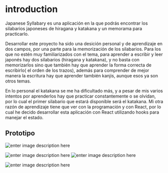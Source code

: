 
# introduction

Japanese Syllabary es una aplicación en la que podrás encontrar los silabarios japoneses de hiragana y katakana y un memorama para practicarlo.

Desarrollar este proyecto ha sido una desición personal y de aprendizaje en dos campos, por una parte para la memorización de los silabarios. Para los que no estén muy familiarizados con el tema, para aprender a escribir y leer japonés hay dos silabarios (hiragana y katakana), y no basta con memorizarlos sino que también hay que aprender la forma correcta de escribirlo( el orden de los trazos), además para comprender de mejor manera la escritura hay que aprender también kanjis, aunque esos ya son otros temas. 

En lo personal el katakana se me ha dificultado más, y a pesar de mis varios intentos por aprenderlos hay que practicar constantemente o se olvidan, por lo cual el primer silabario que estará disponible será el katakana. 
Mi otra razón de aprendizaje tiene que ver con la programación y con React, por lo cual he decido desarrollar esta aplicación con React utilizando hooks para manejar el estado. 

## Prototipo 


![enter image description here](https://i.postimg.cc/K8N5VSw-H/Selection-071.png)

![enter image description here](https://i.postimg.cc/3x7BnJSG/Selection-072.png)
![enter image description here](https://i.postimg.cc/J4jxNBqm/Selection-073.png)

![enter image description here](https://i.postimg.cc/Vsx40FXD/Selection-074.png)
